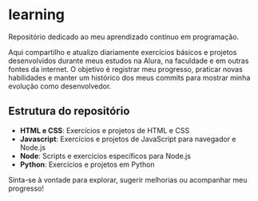 # learning

Repositório dedicado ao meu aprendizado contínuo em programação.

Aqui compartilho e atualizo diariamente exercícios básicos e projetos desenvolvidos durante meus estudos na Alura, na faculdade e em outras fontes da internet. O objetivo é registrar meu progresso, praticar novas habilidades e manter um histórico dos meus commits para mostrar minha evolução como desenvolvedor.

## Estrutura do repositório
- **HTML e CSS**: Exercícios e projetos de HTML e CSS
- **Javascript**: Exercícios e projetos de JavaScript para navegador e Node.js
- **Node**: Scripts e exercícios específicos para Node.js
- **Python**: Exercícios e projetos em Python

Sinta-se à vontade para explorar, sugerir melhorias ou acompanhar meu progresso!
